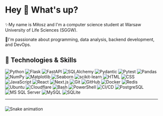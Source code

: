 <h1 align="left">Hey 👋 What's up?</h1>

###

✨My name is Miłosz and I'm a computer science student at Warsaw University of Life Sciences (SGGW).

🎯I'm passionate about programming, data analysis, backend development, and DevOps.

## 🧠 Technologies & Skills

![Python](https://img.shields.io/badge/-Python-3776AB?logo=python&logoColor=white)
![Flask](https://img.shields.io/badge/-Flask-000000?logo=flask)
![FastAPI](https://img.shields.io/badge/-FastAPI-009688?logo=fastapi&logoColor=white)
![SQLAlchemy](https://img.shields.io/badge/-SQLAlchemy-DC322F?logo=python)
![Pydantic](https://img.shields.io/badge/-Pydantic-181717?logo=python)
![Pytest](https://img.shields.io/badge/-Pytest-0A0A0A?logo=python)
![Pandas](https://img.shields.io/badge/-Pandas-150458?logo=pandas)
![NumPy](https://img.shields.io/badge/-NumPy-013243?logo=numpy)
![Matplotlib](https://img.shields.io/badge/-Matplotlib-11557C?logo=python)
![Seaborn](https://img.shields.io/badge/-Seaborn-000000?logo=python)
![scikit-learn](https://img.shields.io/badge/-scikit--learn-F7931E?logo=scikit-learn)
![HTML](https://img.shields.io/badge/-HTML5-E34F26?logo=html5&logoColor=white)
![CSS](https://img.shields.io/badge/-CSS3-1572B6?logo=css3)
![JavaScript](https://img.shields.io/badge/-JavaScript-F7DF1E?logo=javascript&logoColor=black)
![React](https://img.shields.io/badge/-React-61DAFB?logo=react)
![Next.js](https://img.shields.io/badge/-Next.js-000000?logo=next.js)
![Git](https://img.shields.io/badge/-Git-F05032?logo=git&logoColor=white)
![GitHub](https://img.shields.io/badge/-GitHub-181717?logo=github)
![Docker](https://img.shields.io/badge/-Docker-2496ED?logo=docker&logoColor=white)
![Redis](https://img.shields.io/badge/-Redis-DC382D?logo=redis)
![Ubuntu](https://img.shields.io/badge/-Ubuntu-E95420?logo=ubuntu&logoColor=white)
![Cloudflare](https://img.shields.io/badge/-Cloudflare-F38020?logo=cloudflare&logoColor=white)
![Bash](https://img.shields.io/badge/-Bash-4EAA25?logo=gnubash&logoColor=white)
![PowerShell](https://img.shields.io/badge/-PowerShell-5391FE?logo=powershell&logoColor=white)
![CI/CD](https://img.shields.io/badge/-CI%2FCD-blue?logo=githubactions)
![PostgreSQL](https://img.shields.io/badge/-PostgreSQL-336791?logo=postgresql&logoColor=white)
![MS SQL Server](https://img.shields.io/badge/-MS_SQL_Server-CC2927?logo=microsoftsqlserver&logoColor=white)
![MySQL](https://img.shields.io/badge/-MySQL-4479A1?logo=mysql)
![SQLite](https://img.shields.io/badge/-SQLite-003B57?logo=sqlite)

---
###

<img src="https://raw.githubusercontent.com/Noka993/Noka993/output/snake.svg" alt="Snake animation" />

###
